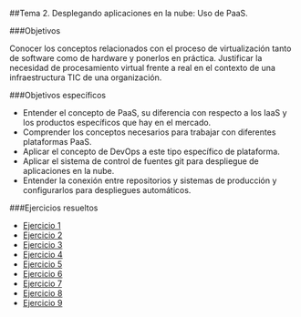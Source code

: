 ##Tema 2. Desplegando aplicaciones en la nube: Uso de PaaS.

###Objetivos

Conocer los conceptos relacionados con el proceso de virtualización tanto de software como de hardware y ponerlos en práctica. Justificar la necesidad de procesamiento virtual frente a real en el contexto de una infraestructura TIC de una organización.

###Objetivos específicos

* Entender el concepto de PaaS, su diferencia con respecto a los IaaS y los productos específicos que hay en el mercado.
* Comprender los conceptos necesarios para trabajar con diferentes plataformas PaaS.
* Aplicar el concepto de DevOps a este tipo específico de plataforma.
* Aplicar el sistema de control de fuentes git para despliegue de aplicaciones en la nube.
* Entender la conexión entre repositorios y sistemas de producción y configurarlos para despliegues automáticos.

###Ejercicios resueltos 

* [Ejercicio 1](Ejercicio1.md)
* [Ejercicio 2](Ejercicio2.md)
* [Ejercicio 3](Ejercicio3.md)
* [Ejercicio 4](Ejercicio4.md)
* [Ejercicio 5](Ejercicio5.md)
* [Ejercicio 6](Ejercicio6.md)
* [Ejercicio 7](Ejercicio7.md)
* [Ejercicio 8](Ejercicio8.md)
* [Ejercicio 9](Ejercicio9.md)


